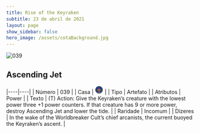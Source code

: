 ```yaml
---
title: Rise of the Keyraken
subtitle: 23 de abril de 2021
layout: page
show_sidebar: false
hero_image: /assets/cotaBackground.jpg
---
```


![039](https://cards-keyforge.s3.eu-north-1.amazonaws.com/media/pt/rotk/039.png)

## Ascending Jet

|----|----|
| Número | 039 |
| Casa | ![Keyraken](https://raw.githubusercontent.com/cardsofkeyforge/cardsofkeyforge.github.io/master/rotk/keyraken.png "Keyraken") |
| Tipo | Artefato |
| Atributos | Power |
| Texto | (T) Action: Give the Keyraken’s creature with  the lowest power three +1 power counters.  If that creature has 9 or more power, destroy  Ascending Jet and lower the tide. |
| Raridade | Incomum |
| Dizeres | In the wake of the Worldbreaker Cult’s chief  arcanists, the current buoyed the Keyraken’s ascent. |
